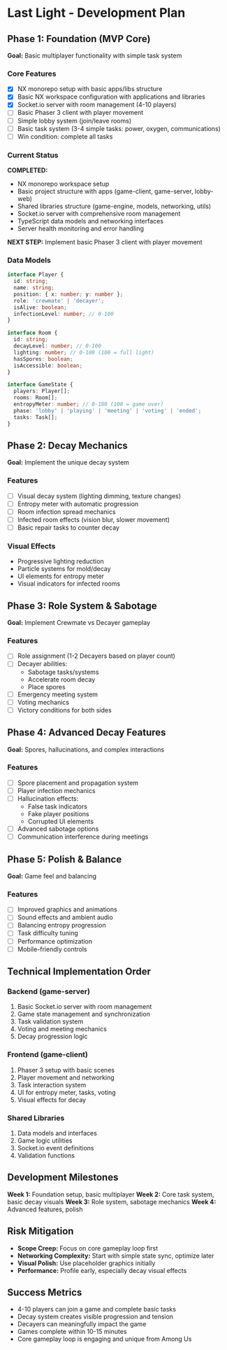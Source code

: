 # Last Light - Development Plan

## Phase 1: Foundation (MVP Core)
**Goal:** Basic multiplayer functionality with simple task system

### Core Features
- [x] NX monorepo setup with basic apps/libs structure
- [x] Basic NX workspace configuration with applications and libraries
- [x] Socket.io server with room management (4-10 players)
- [ ] Basic Phaser 3 client with player movement
- [ ] Simple lobby system (join/leave rooms)
- [ ] Basic task system (3-4 simple tasks: power, oxygen, communications)
- [ ] Win condition: complete all tasks

### Current Status
**COMPLETED:**
- NX monorepo workspace setup
- Basic project structure with apps (game-client, game-server, lobby-web)
- Shared libraries structure (game-engine, models, networking, utils)
- Socket.io server with comprehensive room management
- TypeScript data models and networking interfaces
- Server health monitoring and error handling

**NEXT STEP:** Implement basic Phaser 3 client with player movement

### Data Models
```typescript
interface Player {
  id: string;
  name: string;
  position: { x: number; y: number };
  role: 'crewmate' | 'decayer';
  isAlive: boolean;
  infectionLevel: number; // 0-100
}

interface Room {
  id: string;
  decayLevel: number; // 0-100
  lighting: number; // 0-100 (100 = full light)
  hasSpores: boolean;
  isAccessible: boolean;
}

interface GameState {
  players: Player[];
  rooms: Room[];
  entropyMeter: number; // 0-100 (100 = game over)
  phase: 'lobby' | 'playing' | 'meeting' | 'voting' | 'ended';
  tasks: Task[];
}
```

## Phase 2: Decay Mechanics
**Goal:** Implement the unique decay system

### Features
- [ ] Visual decay system (lighting dimming, texture changes)
- [ ] Entropy meter with automatic progression
- [ ] Room infection spread mechanics
- [ ] Infected room effects (vision blur, slower movement)
- [ ] Basic repair tasks to counter decay

### Visual Effects
- Progressive lighting reduction
- Particle systems for mold/decay
- UI elements for entropy meter
- Visual indicators for infected rooms

## Phase 3: Role System & Sabotage
**Goal:** Implement Crewmate vs Decayer gameplay

### Features
- [ ] Role assignment (1-2 Decayers based on player count)
- [ ] Decayer abilities:
  - Sabotage tasks/systems
  - Accelerate room decay
  - Place spores
- [ ] Emergency meeting system
- [ ] Voting mechanics
- [ ] Victory conditions for both sides

## Phase 4: Advanced Decay Features
**Goal:** Spores, hallucinations, and complex interactions

### Features
- [ ] Spore placement and propagation system
- [ ] Player infection mechanics
- [ ] Hallucination effects:
  - False task indicators
  - Fake player positions
  - Corrupted UI elements
- [ ] Advanced sabotage options
- [ ] Communication interference during meetings

## Phase 5: Polish & Balance
**Goal:** Game feel and balancing

### Features
- [ ] Improved graphics and animations
- [ ] Sound effects and ambient audio
- [ ] Balancing entropy progression
- [ ] Task difficulty tuning
- [ ] Performance optimization
- [ ] Mobile-friendly controls

## Technical Implementation Order

### Backend (game-server)
1. Basic Socket.io server with room management
2. Game state management and synchronization
3. Task validation system
4. Voting and meeting mechanics
5. Decay progression logic

### Frontend (game-client)
1. Phaser 3 setup with basic scenes
2. Player movement and networking
3. Task interaction system
4. UI for entropy meter, tasks, voting
5. Visual effects for decay

### Shared Libraries
1. Data models and interfaces
2. Game logic utilities
3. Socket.io event definitions
4. Validation functions

## Development Milestones

**Week 1:** Foundation setup, basic multiplayer
**Week 2:** Core task system, basic decay visuals
**Week 3:** Role system, sabotage mechanics
**Week 4:** Advanced features, polish

## Risk Mitigation

- **Scope Creep:** Focus on core gameplay loop first
- **Networking Complexity:** Start with simple state sync, optimize later
- **Visual Polish:** Use placeholder graphics initially
- **Performance:** Profile early, especially decay visual effects

## Success Metrics

- 4-10 players can join a game and complete basic tasks
- Decay system creates visible progression and tension
- Decayers can meaningfully impact the game
- Games complete within 10-15 minutes
- Core gameplay loop is engaging and unique from Among Us